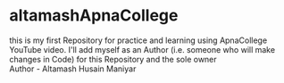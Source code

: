 # altamashApnaCollege
this is my first Repository for practice and learning using ApnaCollege YouTube video.
I'll add myself as an Author (i.e. someone who will make changes in Code) for this Repository and the sole owner
<br>
Author - Altamash Husain Maniyar

